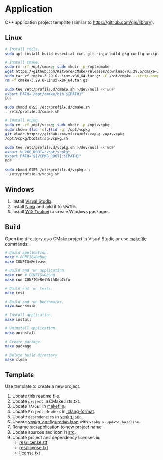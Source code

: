 # Application
C++ application project template (similar to <https://github.com/qis/library>).

## Linux
```sh
# Install tools.
sudo apt install build-essential curl git ninja-build pkg-config unzip wget zip

# Install cmake.
sudo rm -rf /opt/cmake; sudo mkdir -p /opt/cmake
wget https://github.com/Kitware/CMake/releases/download/v3.29.6/cmake-3.29.6-linux-x86_64.tar.gz
sudo tar xf cmake-3.29.6-Linux-x86_64.tar.gz -C /opt/cmake --strip-components=1
rm -f cmake-3.29.6-Linux-x86_64.tar.gz

sudo tee /etc/profile.d/cmake.sh >/dev/null <<'EOF'
export PATH="/opt/cmake/bin:${PATH}"
EOF

sudo chmod 0755 /etc/profile.d/cmake.sh
. /etc/profile.d/cmake.sh

# Install vcpkg.
sudo rm -rf /opt/vcpkg; sudo mkdir -p /opt/vcpkg
sudo chown $(id -u):$(id -g) /opt/vcpkg
git clone https://github.com/microsoft/vcpkg /opt/vcpkg
/opt/vcpkg/bootstrap-vcpkg.sh

sudo tee /etc/profile.d/vcpkg.sh >/dev/null <<'EOF'
export VCPKG_ROOT="/opt/vcpkg"
export PATH="${VCPKG_ROOT}:${PATH}"
EOF

sudo chmod 0755 /etc/profile.d/vcpkg.sh
. /etc/profile.d/vcpkg.sh
```

## Windows
1. Install [Visual Studio][vsc].
2. Install [Ninja][nbs] and add it to `%PATH%`.
3. Install [WiX Toolset][wix] to create Windows packages.

## Build
Open the directory as a CMake project in Visual Studio or use [makefile](makefile) commands:

```sh
# Build application.
make # CONFIG=Debug
make CONFIG=Release

# Build and run application.
make run # CONFIG=Debug
make run CONFIG=RelWithDebInfo

# Build and run tests.
make test

# Build and run benchmarks.
make benchmark

# Install application.
make install

# Uninstall application.
make uninstall

# Create package.
make package

# Delete build directory.
make clean
```

## Template
Use template to create a new project.

1. Update this readme file.
2. Update `project` in [CMakeLists.txt](CMakeLists.txt).
3. Update `TARGET` in [makefile](makefile).
4. Update `Project Headers` in [.clang-format](.clang-format).
5. Update `dependencies` in [vcpkg.json](vcpkg.json).
6. Update [vcpkg-configuration.json](vcpkg-configuration.json) with `vcpkg x-update-baseline`.
7. Rename [src/application](src/application) to new project name.
8. Update sources and icon in [src](src).
9. Update project and dependency licenses in:
   - [res/license.rtf](res/license.rtf)
   - [res/license.txt](res/license.txt)
   - [license.txt](license.txt)

[vsc]: https://visualstudio.microsoft.com/vs/community
[nbs]: https://github.com/ninja-build/ninja/releases
[wix]: https://github.com/wixtoolset/wix3/releases

